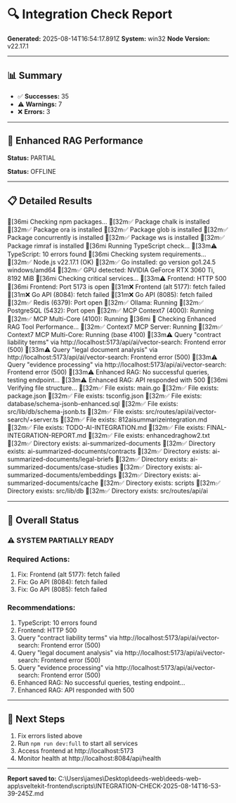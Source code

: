 # 🔍 Integration Check Report

**Generated:** 2025-08-14T16:54:17.891Z
**System:** win32
**Node Version:** v22.17.1

---

## 📊 Summary

- ✅ **Successes:** 35
- ⚠️ **Warnings:** 7
- ❌ **Errors:** 3

---

## 🚀 Enhanced RAG Performance


**Status:** PARTIAL

**Status:** OFFLINE


---

## 📋 Detailed Results

[36mℹ️  Checking npm packages...
[32m✅  Package chalk is installed
[32m✅  Package ora is installed
[32m✅  Package glob is installed
[32m✅  Package concurrently is installed
[32m✅  Package ws is installed
[32m✅  Package rimraf is installed
[36mℹ️  Running TypeScript check...
[33m⚠️  TypeScript: 10 errors found
[36mℹ️  Checking system requirements...
[32m✅  Node.js v22.17.1 (OK)
[32m✅  Go installed: go version go1.24.5 windows/amd64
[32m✅  GPU detected: NVIDIA GeForce RTX 3060 Ti, 8192 MiB
[36mℹ️  Checking critical services...
[33m⚠️  Frontend: HTTP 500
[36mℹ️  Frontend: Port 5173 is open
[31m❌  Frontend (alt 5177): fetch failed
[31m❌  Go API (8084): fetch failed
[31m❌  Go API (8085): fetch failed
[32m✅  Redis (6379): Port open
[32m✅  Ollama: Running
[32m✅  PostgreSQL (5432): Port open
[32m✅  MCP Context7 (4000): Running
[32m✅  MCP Multi-Core (4100): Running
[36mℹ️  🚀 Checking Enhanced RAG Tool Performance...
[32m✅  Context7 MCP Server: Running
[32m✅  Context7 MCP Multi-Core: Running (base 4100)
[33m⚠️  Query "contract liability terms" via http://localhost:5173/api/ai/vector-search: Frontend error (500)
[33m⚠️  Query "legal document analysis" via http://localhost:5173/api/ai/vector-search: Frontend error (500)
[33m⚠️  Query "evidence processing" via http://localhost:5173/api/ai/vector-search: Frontend error (500)
[33m⚠️  Enhanced RAG: No successful queries, testing endpoint...
[33m⚠️  Enhanced RAG: API responded with 500
[36mℹ️  Verifying file structure...
[32m✅  File exists: main.go
[32m✅  File exists: package.json
[32m✅  File exists: tsconfig.json
[32m✅  File exists: database/schema-jsonb-enhanced.sql
[32m✅  File exists: src/lib/db/schema-jsonb.ts
[32m✅  File exists: src/routes/api/ai/vector-search/+server.ts
[32m✅  File exists: 812aisummarizeintegration.md
[32m✅  File exists: TODO-AI-INTEGRATION.md
[32m✅  File exists: FINAL-INTEGRATION-REPORT.md
[32m✅  File exists: enhancedraghow2.txt
[32m✅  Directory exists: ai-summarized-documents
[32m✅  Directory exists: ai-summarized-documents/contracts
[32m✅  Directory exists: ai-summarized-documents/legal-briefs
[32m✅  Directory exists: ai-summarized-documents/case-studies
[32m✅  Directory exists: ai-summarized-documents/embeddings
[32m✅  Directory exists: ai-summarized-documents/cache
[32m✅  Directory exists: scripts
[32m✅  Directory exists: src/lib/db
[32m✅  Directory exists: src/routes/api/ai

---

## 🚦 Overall Status

### ⚠️ SYSTEM PARTIALLY READY


### Required Actions:
1. Fix: Frontend (alt 5177): fetch failed
2. Fix: Go API (8084): fetch failed
3. Fix: Go API (8085): fetch failed



### Recommendations:
1. TypeScript: 10 errors found
2. Frontend: HTTP 500
3. Query "contract liability terms" via http://localhost:5173/api/ai/vector-search: Frontend error (500)
4. Query "legal document analysis" via http://localhost:5173/api/ai/vector-search: Frontend error (500)
5. Query "evidence processing" via http://localhost:5173/api/ai/vector-search: Frontend error (500)
6. Enhanced RAG: No successful queries, testing endpoint...
7. Enhanced RAG: API responded with 500


---

## 🚀 Next Steps

1. Fix errors listed above
2. Run `npm run dev:full` to start all services
3. Access frontend at http://localhost:5173
4. Monitor health at http://localhost:8084/api/health

---

**Report saved to:** C:\Users\james\Desktop\deeds-web\deeds-web-app\sveltekit-frontend\scripts\INTEGRATION-CHECK-2025-08-14T16-53-39-245Z.md
